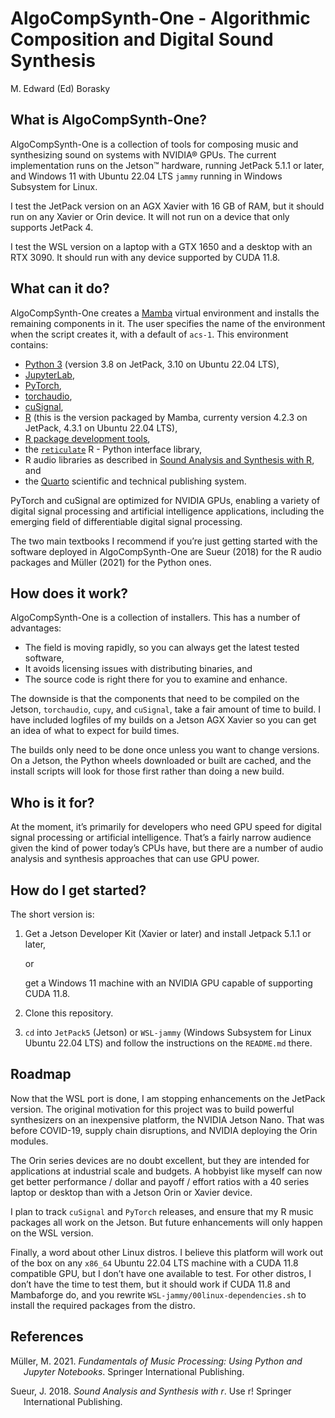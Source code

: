 AlgoCompSynth-One - Algorithmic Composition and Digital Sound Synthesis
================
M. Edward (Ed) Borasky

## What is AlgoCompSynth-One?

AlgoCompSynth-One is a collection of tools for composing music and
synthesizing sound on systems with NVIDIA® GPUs. The current
implementation runs on the Jetson™ hardware, running JetPack 5.1.1 or
later, and Windows 11 with Ubuntu 22.04 LTS `jammy` running in Windows
Subsystem for Linux.

I test the JetPack version on an AGX Xavier with 16 GB of RAM, but it
should run on any Xavier or Orin device. It will not run on a device
that only supports JetPack 4.

I test the WSL version on a laptop with a GTX 1650 and a desktop with an
RTX 3090. It should run with any device supported by CUDA 11.8.

## What can it do?

AlgoCompSynth-One creates a
[Mamba](https://mamba.readthedocs.io/en/latest/index.html) virtual
environment and installs the remaining components in it. The user
specifies the name of the environment when the script creates it, with a
default of `acs-1`. This environment contains:

- [Python 3](https://www.python.org/) (version 3.8 on JetPack, 3.10 on
  Ubuntu 22.04 LTS),
- [JupyterLab](https://jupyter.org/),
- [PyTorch](https://pytorch.org/),
- [torchaudio](https://pytorch.org/audio/stable/index.html),
- [cuSignal](https://github.com/rapidsai/cusignal),
- [R](https://www.r-project.org/) (this is the version packaged by
  Mamba, currenty version 4.2.3 on JetPack, 4.3.1 on Ubuntu 22.04 LTS),
- [R package development tools](https://devtools.r-lib.org/),
- the [`reticulate`](https://rstudio.github.io/reticulate/) R - Python
  interface library,
- R audio libraries as described in [Sound Analysis and Synthesis with
  R](https://link.springer.com/book/10.1007/978-3-319-77647-7), and
- the [Quarto](https://quarto.org/) scientific and technical publishing
  system.

PyTorch and cuSignal are optimized for NVIDIA GPUs, enabling a variety
of digital signal processing and artificial intelligence applications,
including the emerging field of differentiable digital signal
processing.

The two main textbooks I recommend if you’re just getting started with
the software deployed in AlgoCompSynth-One are Sueur (2018) for the R
audio packages and Müller (2021) for the Python ones.

## How does it work?

AlgoCompSynth-One is a collection of installers. This has a number of
advantages:

- The field is moving rapidly, so you can always get the latest tested
  software,
- It avoids licensing issues with distributing binaries, and
- The source code is right there for you to examine and enhance.

The downside is that the components that need to be compiled on the
Jetson, `torchaudio`, `cupy`, and `cuSignal`, take a fair amount of time
to build. I have included logfiles of my builds on a Jetson AGX Xavier
so you can get an idea of what to expect for build times.

The builds only need to be done once unless you want to change versions.
On a Jetson, the Python wheels downloaded or built are cached, and the
install scripts will look for those first rather than doing a new build.

## Who is it for?

At the moment, it’s primarily for developers who need GPU speed for
digital signal processing or artificial intelligence. That’s a fairly
narrow audience given the kind of power today’s CPUs have, but there are
a number of audio analysis and synthesis approaches that can use GPU
power.

## How do I get started?

The short version is:

1.  Get a Jetson Developer Kit (Xavier or later) and install Jetpack
    5.1.1 or later,

    or

    get a Windows 11 machine with an NVIDIA GPU capable of supporting
    CUDA 11.8.

2.  Clone this repository.

3.  `cd` into `JetPack5` (Jetson) or `WSL-jammy` (Windows Subsystem for
    Linux Ubuntu 22.04 LTS) and follow the instructions on the
    `README.md` there.

## Roadmap

Now that the WSL port is done, I am stopping enhancements on the JetPack
version. The original motivation for this project was to build powerful
synthesizers on an inexpensive platform, the NVIDIA Jetson Nano. That
was before COVID-19, supply chain disruptions, and NVIDIA deploying the
Orin modules.

The Orin series devices are no doubt excellent, but they are intended
for applications at industrial scale and budgets. A hobbyist like myself
can now get better performance / dollar and payoff / effort ratios with
a 40 series laptop or desktop than with a Jetson Orin or Xavier device.

I plan to track `cuSignal` and `PyTorch` releases, and ensure that my R
music packages all work on the Jetson. But future enhancements will only
happen on the WSL version.

Finally, a word about other Linux distros. I believe this platform will
work out of the box on any `x86_64` Ubuntu 22.04 LTS machine with a CUDA
11.8 compatible GPU, but I don’t have one available to test. For other
distros, I don’t have the time to test them, but it should work if CUDA
11.8 and Mambaforge do, and you rewrite
`WSL-jammy/00linux-dependencies.sh` to install the required packages
from the distro.

## References

<div id="refs" class="references csl-bib-body hanging-indent">

<div id="ref-müller2021fundamentals" class="csl-entry">

Müller, M. 2021. *Fundamentals of Music Processing: Using Python and
Jupyter Notebooks*. Springer International Publishing.

</div>

<div id="ref-sueur2018sound" class="csl-entry">

Sueur, J. 2018. *Sound Analysis and Synthesis with r*. Use r! Springer
International Publishing.

</div>

</div>
